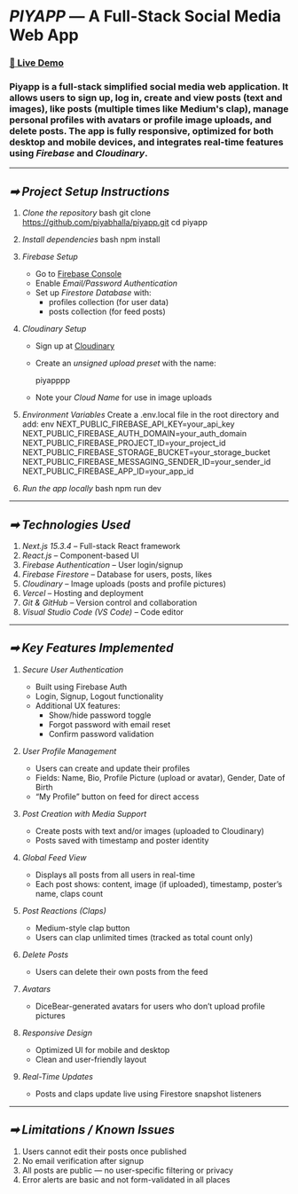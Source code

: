# *PIYAPP* — A Full-Stack Social Media Web App

### [🚀 Live Demo](https://piyapp.vercel.app)

### **Piyapp** is a full-stack simplified social media web application. It allows users to sign up, log in, create and view posts (text and images), like posts (multiple times like Medium's clap), manage personal profiles with avatars or profile image uploads, and delete posts. The app is fully responsive, optimized for both desktop and mobile devices, and integrates real-time features using *Firebase* and *Cloudinary*.

---

## *➡ Project Setup Instructions*

1. *Clone the repository*
   bash
   git clone https://github.com/piyabhalla/piyapp.git
   cd piyapp
   

2. *Install dependencies*
   bash
   npm install
   

3. *Firebase Setup*
   - Go to [Firebase Console](https://console.firebase.google.com)
   - Enable *Email/Password Authentication*
   - Set up *Firestore Database* with:
     - profiles collection (for user data)
     - posts collection (for feed posts)

4. *Cloudinary Setup*
   - Sign up at [Cloudinary](https://cloudinary.com/)
   - Create an *unsigned upload preset* with the name:
     
     piyapppp
     
   - Note your *Cloud Name* for use in image uploads

5. *Environment Variables*
   Create a .env.local file in the root directory and add:
   env
   NEXT_PUBLIC_FIREBASE_API_KEY=your_api_key
   NEXT_PUBLIC_FIREBASE_AUTH_DOMAIN=your_auth_domain
   NEXT_PUBLIC_FIREBASE_PROJECT_ID=your_project_id
   NEXT_PUBLIC_FIREBASE_STORAGE_BUCKET=your_storage_bucket
   NEXT_PUBLIC_FIREBASE_MESSAGING_SENDER_ID=your_sender_id
   NEXT_PUBLIC_FIREBASE_APP_ID=your_app_id
   

6. *Run the app locally*
   bash
   npm run dev
   

---

## *➡ Technologies Used*

1. *Next.js 15.3.4* – Full-stack React framework  
2. *React.js* – Component-based UI  
3. *Firebase Authentication* – User login/signup  
4. *Firebase Firestore* – Database for users, posts, likes  
5. *Cloudinary* – Image uploads (posts and profile pictures)  
6. *Vercel* – Hosting and deployment  
7. *Git & GitHub* – Version control and collaboration  
8. *Visual Studio Code (VS Code)* – Code editor  

---

## *➡ Key Features Implemented*

1. *Secure User Authentication*
   - Built using Firebase Auth
   - Login, Signup, Logout functionality
   - Additional UX features:
     - Show/hide password toggle  
     - Forgot password with email reset  
     - Confirm password validation

2. *User Profile Management*
   - Users can create and update their profiles
   - Fields: Name, Bio, Profile Picture (upload or avatar), Gender, Date of Birth
   - “My Profile” button on feed for direct access

3. *Post Creation with Media Support*
   - Create posts with text and/or images (uploaded to Cloudinary)
   - Posts saved with timestamp and poster identity

4. *Global Feed View*
   - Displays all posts from all users in real-time
   - Each post shows: content, image (if uploaded), timestamp, poster’s name, claps count

5. *Post Reactions (Claps)*
   - Medium-style clap button
   - Users can clap unlimited times (tracked as total count only)

6. *Delete Posts*
   - Users can delete their own posts from the feed

7. *Avatars*
   - DiceBear-generated avatars for users who don’t upload profile pictures

8. *Responsive Design*
   - Optimized UI for mobile and desktop
   - Clean and user-friendly layout

9. *Real-Time Updates*
   - Posts and claps update live using Firestore snapshot listeners

---

## *➡ Limitations / Known Issues*

1. Users cannot edit their posts once published  
2. No email verification after signup  
3. All posts are public — no user-specific filtering or privacy  
4. Error alerts are basic and not form-validated in all places
